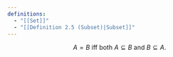 ```yaml
---
definitions:
  - "[[Set]]"
  - "[[Definition 2.5 (Subset)|Subset]]"
---
```

$$
A=B \text{ iff both } A \subseteq B \text{ and } B \subseteq A.
$$